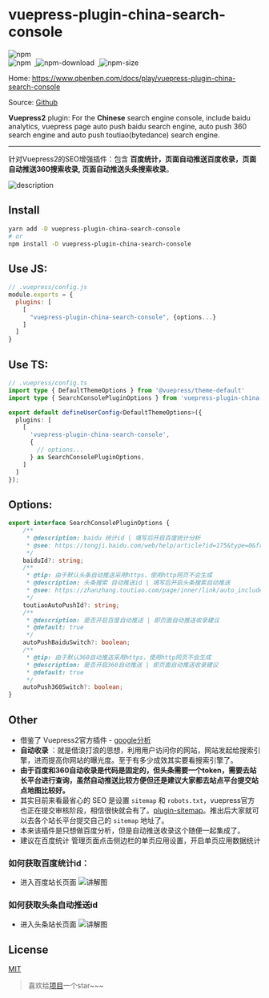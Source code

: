 # vuepress-plugin-china-search-console

<p>
<a href="https://github.com/Zhengqbbb/zhengqbbb.github.io/tree/main/packages/china-search-console">
<img style="display: inline-block;margin-right: 0.4rem;" alt="npm" src="https://img.shields.io/github/stars/zhengqbbb/zhengqbbb.github.io?style=social"/>
</a>
<br>
<a href="https://www.npmjs.com/package/vuepress-plugin-china-search-console">
<img style="display: inline-block;margin-right: 0.4rem;" alt="npm" src="https://img.shields.io/npm/v/vuepress-plugin-china-search-console?style=flat-square&logo=npm"/>
<img style="display: inline-block;margin-right: 0.4rem;" alt="npm-download" src="https://img.shields.io/npm/dm/vuepress-plugin-china-search-console.svg?style=flat-square&logo=npm"/>
<img style="display: inline-block;margin-right: 0.4rem;" alt="npm-size" src="https://img.shields.io/bundlephobia/min/vuepress-plugin-china-search-console?style=flat-square&logo=npm"/>
</a>
</p>

Home: https://www.qbenben.com/docs/play/vuepress-plugin-china-search-console

Source: [Github](https://github.com/Zhengqbbb/zhengqbbb.github.io/tree/main/packages/china-search-console)

**Vuepress2** plugin: For the **Chinese** search engine console, include baidu analytics, vuepress page auto push baidu search engine, auto push 360 search engine and auto push toutiao(bytedance) search engine.

---

针对Vuepress2的SEO增强插件：包含 **百度统计，页面自动推送百度收录，页面自动推送360搜索收录, 页面自动推送头条搜索收录**。

![description](https://tva4.sinaimg.cn/large/6ccee0e1gy1gynwsvr1wmj227807adu2.jpg)

## Install

```bash
yarn add -D vuepress-plugin-china-search-console
# or
npm install -D vuepress-plugin-china-search-console
```

## Use JS:

```js
// .vuepress/config.js
module.exports = {
  plugins: [
    [
      "vuepress-plugin-china-search-console", {options...}
    ]
  ]
}
```

## Use TS:
```ts
// .vuepress/config.ts
import type { DefaultThemeOptions } from '@vuepress/theme-default'
import type { SearchConsolePluginOptions } from 'vuepress-plugin-china-search-console'

export default defineUserConfig<DefaultThemeOptions>({
  plugins: [
    [
      'vuepress-plugin-china-search-console',
      {
        // options...
      } as SearchConsolePluginOptions,
    ]
  ]
});
```

## Options:
```ts
export interface SearchConsolePluginOptions {
    /**
     * @description: baidu 统计id | 填写后开启百度统计分析
     * @see: https://tongji.baidu.com/web/help/article?id=175&type=0&from_query=%E4%BB%A3%E7%A0%81%E8%8E%B7%E5%8F%96&index=0
     */
    baiduId?: string;
    /**
     * @tip: 由于默认头条自动推送采用https，使用http网页不会生成
     * @description: 头条搜索 自动推送id | 填写后开启头条搜索自动推送
     * @see: https://zhanzhang.toutiao.com/page/inner/link/auto_include
     */
    toutiaoAutoPushId?: string;
    /**
     * @description: 是否开启百度自动推送 | 即页面自动推送收录建议
     * @default: true
     */
    autoPushBaiduSwitch?: boolean;
    /**
     * @tip: 由于默认360自动推送采用https，使用http网页不会生成
     * @description: 是否开启360自动推送 | 即页面自动推送收录建议
     * @default: true
     */
    autoPush360Switch?: boolean;
}
```

## Other
- 借鉴了 Vuepress2官方插件 - [google分析](https://v2.vuepress.vuejs.org/reference/plugin/google-analytics.html#install)
- **自动收录** ：就是借浪打浪的思想，利用用户访问你的网站，网站发起给搜索引擎，进而提高你网站的曝光度。至于有多少成效其实要看搜索引擎了。
- **由于百度和360自动收录是代码是固定的，但头条需要一个token，需要去站长平台进行查询，虽然自动推送比较方便但还是建议大家都去站点平台提交站点地图比较好。**
- 其实目前来看最省心的 SEO 是设置 `sitemap` 和 `robots.txt`，vuepress官方也正在提交审核阶段，相信很快就会有了。[plugin-sitemap](https://github.com/vuepress/vuepress-next/pull/277)。推出后大家就可以去各个站长平台提交自己的 `sitemap` 地址了。
- 本来该插件是只想做百度分析，但是自动推送收录这个随便一起集成了。
- 建议在百度统计 管理页面点击侧边栏的单页应用设置，开启单页应用数据统计
### 如何获取百度统计id：
- 进入百度站长页面
![讲解图](https://tvax1.sinaimg.cn/large/6ccee0e1gy1gylwrxvtf7j216a0ms7cm.jpg)
### 如何获取头条自动推送id
- 进入头条站长页面
![讲解图](https://tva2.sinaimg.cn/large/6ccee0e1gy1gynwy4t0dbj22po14gdyy.jpg)

## License

[MIT](https://github.com/Zhengqbbb/zhengqbbb.github.io/blob/main/packages/clipboard/LICENSE)

> 喜欢给[项目](https://github.com/Zhengqbbb/zhengqbbb.github.io)一个star~~~
